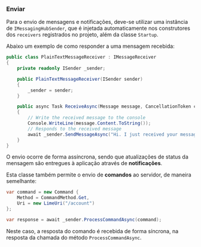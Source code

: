 ### Enviar

Para o envio de mensagens e notificações, deve-se utilizar uma instância de `IMessagingHubSender`, que é injetada automaticamente nos construtores dos `receivers` registrados no projeto, além da classe `Startup`.

Abaixo um exemplo de como responder a uma mensagem recebida:

```csharp
public class PlainTextMessageReceiver : IMessageReceiver
{
    private readonly ISender _sender;

    public PlainTextMessageReceiver(ISender sender)
    {
        _sender = sender;
    }

    public async Task ReceiveAsync(Message message, CancellationToken cancellationToken)
    {
        // Write the received message to the console
        Console.WriteLine(message.Content.ToString());
        // Responds to the received message
        await _sender.SendMessageAsync("Hi. I just received your message!", message.From, cancellationToken);
    }
}
```

O envio ocorre de forma assíncrona, sendo que atualizações de status da mensagem são entregues à aplicação através de **notificações**.

Esta classe também permite o envio de **comandos** ao servidor, de maneira semelhante:

```csharp
var command = new Command {
    Method = CommandMethod.Get,
    Uri = new LimeUri("/account")
};

var response = await _sender.ProcessCommandAsync(command);
```
Neste caso, a resposta do comando é recebida de forma síncrona, na resposta da chamada do método `ProcessCommandAsync`.
